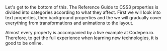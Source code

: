 Let's get to the bottom of this. The Reference Guide to CSS3 properties is
divided into categories according to what they affect. First we will look into
text properties, then background properties and the we will gradually cover
everything from transformations and animations to the layout.

Almost every property is accompanied by a live example at Codepen.io. Therefore,
to get the full experience when learning new technologies, it is good to be
online.
